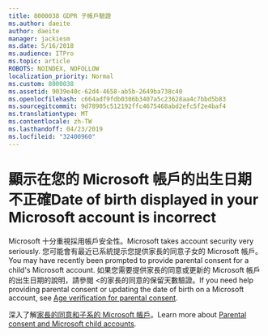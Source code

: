 ```yaml
---
title: 8000038 GDPR 子帳戶驗證
ms.author: daeite
author: daeite
manager: jackiesm
ms.date: 5/16/2018
ms.audience: ITPro
ms.topic: article
ROBOTS: NOINDEX, NOFOLLOW
localization_priority: Normal
ms.custom: 8000038
ms.assetid: 9039e40c-62d4-4658-ab5b-2649ba738c40
ms.openlocfilehash: c664adf9fdb0306b3407a5c23628aa4c7bbd5b83
ms.sourcegitcommit: 9d78905c512192ffc4675468abd2efc5f2e4baf4
ms.translationtype: MT
ms.contentlocale: zh-TW
ms.lasthandoff: 04/23/2019
ms.locfileid: "32400960"
---
```

# <a name="date-of-birth-displayed-in-your-microsoft-account-is-incorrect"></a><span data-ttu-id="28b8d-102">顯示在您的 Microsoft 帳戶的出生日期不正確</span><span class="sxs-lookup"><span data-stu-id="28b8d-102">Date of birth displayed in your Microsoft account is incorrect</span></span>

<span data-ttu-id="28b8d-103">Microsoft 十分重視採用帳戶安全性。</span><span class="sxs-lookup"><span data-stu-id="28b8d-103">Microsoft takes account security very seriously.</span></span> <span data-ttu-id="28b8d-104">您可能會有最近已系統提示您提供家長的同意子女的 Microsoft 帳戶。</span><span class="sxs-lookup"><span data-stu-id="28b8d-104">You may have recently been prompted to provide parental consent for a child's Microsoft account.</span></span> <span data-ttu-id="28b8d-105">如果您需要提供家長的同意或更新的 Microsoft 帳戶的出生日期的說明，請參閱 <<c0>的家長的同意的保留天數驗證。</span><span class="sxs-lookup"><span data-stu-id="28b8d-105">If you need help providing parental consent or updating the date of birth on a Microsoft account, see [Age verification for parental consent](https://go.microsoft.com/fwlink/p/?linkid=874364).</span></span>
  
<span data-ttu-id="28b8d-106">深入了解[家長的同意和子系的 Microsoft 帳戶](https://go.microsoft.com/fwlink/p/?linkid=874365)。</span><span class="sxs-lookup"><span data-stu-id="28b8d-106">Learn more about [Parental consent and Microsoft child accounts](https://go.microsoft.com/fwlink/p/?linkid=874365).</span></span>
  

